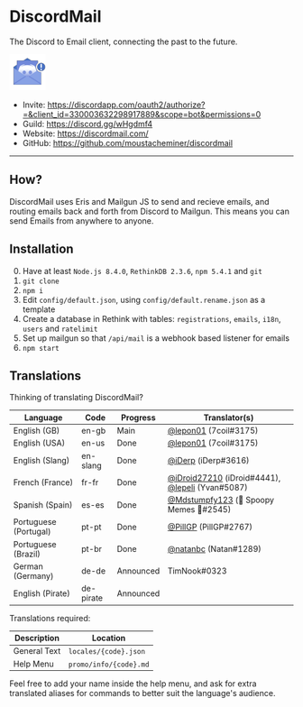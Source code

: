 # DiscordMail
The Discord to Email client, connecting the past to the future.

![Discord Mail](server/static/img/favicon.png)

- Invite: https://discordapp.com/oauth2/authorize?=&client_id=330003632298917889&scope=bot&permissions=0
- Guild: https://discord.gg/wHgdmf4
- Website: https://discordmail.com/
- GitHub: https://github.com/moustacheminer/discordmail

---

## How?
DiscordMail uses Eris and Mailgun JS to send and recieve emails, and routing emails back and forth from Discord to Mailgun. This means you can send Emails from anywhere to anyone.

## Installation

0. Have at least `Node.js 8.4.0`, `RethinkDB 2.3.6`, `npm 5.4.1` and `git`
1. `git clone`
2. `npm i`
3. Edit `config/default.json`, using `config/default.rename.json` as a template
4. Create a database in Rethink with tables: `registrations`, `emails`, `i18n`, `users` and `ratelimit`
5. Set up mailgun so that `/api/mail` is a webhook based listener for emails
6. `npm start`

## Translations

Thinking of translating DiscordMail?

Language               | Code      | Progress  | Translator(s)
---------------------- | --------- | --------- | --------------------------
English (GB)           | en-gb     | Main      | [@lepon01](https://github.com/lepon01) (7coil#3175)
English (USA)          | en-us     | Done      | [@lepon01](https://github.com/lepon01) (7coil#3175)
English (Slang)        | en-slang  | Done      | [@iDerp](https://github.com/iDerp) (iDerp#3616)
French (France)        | fr-fr     | Done      | [@iDroid27210](https://github.com/iDroid27210) (iDroid#4441), [@lepeli](https://github.com/lepeli) (Yvan#5087)
Spanish (Spain)        | es-es     | Done      | [@Mdstumpfy123](https://github.com/Mdstumpfy123) (🎃 Spoopy Memes 🎃#2545)
Portuguese (Portugal)  | pt-pt     | Done      | [@PillGP](https://github.com/PillGP) (PillGP#2767)
Portuguese (Brazil)    | pt-br     | Done      | [@natanbc](https://github.com/natanbc) (Natan#1289)
German (Germany)       | de-de     | Announced | TimNook#0323
English (Pirate)       | de-pirate | Announced |

Translations required:

Description  | Location
------------ | ----------------------
General Text | `locales/{code}.json`
Help Menu    | `promo/info/{code}.md`

Feel free to add your name inside the help menu, and ask for extra translated aliases for commands to better suit the language's audience.
